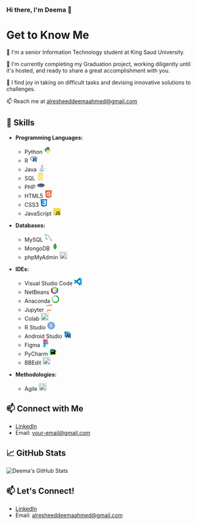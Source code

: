 ### Hi there, I'm Deema 👋

# Get to Know Me

🏫 I'm a senior Information Technology student at King Saud University.

📝 I'm currently completing my Graduation project, working diligently until it's hosted, and ready to share a great accomplishment with you.

👯 I find joy in taking on difficult tasks and devising innovative solutions to challenges.

📫 Reach me at [alresheeddeemaahmed@gmail.com](mailto:alresheeddeemaahmed@gmail.com)


## 🚀 Skills

- **Programming Languages:**
  - Python <img src="https://raw.githubusercontent.com/devicons/devicon/master/icons/python/python-original.svg" width="20" height="20">
  - R <img src="https://raw.githubusercontent.com/devicons/devicon/master/icons/r/r-original.svg" width="20" height="20">
  - Java <img src="https://raw.githubusercontent.com/devicons/devicon/master/icons/java/java-original.svg" width="20" height="20">
  - SQL <img src="https://raw.githubusercontent.com/devicons/devicon/master/icons/sql/sql-original.svg" width="20" height="20">
  - PHP <img src="https://raw.githubusercontent.com/devicons/devicon/master/icons/php/php-original.svg" width="20" height="20">
  - HTML5 <img src="https://raw.githubusercontent.com/devicons/devicon/master/icons/html5/html5-original.svg" width="20" height="20">
  - CSS3 <img src="https://raw.githubusercontent.com/devicons/devicon/master/icons/css3/css3-original.svg" width="20" height="20">
  - JavaScript <img src="https://raw.githubusercontent.com/devicons/devicon/master/icons/javascript/javascript-original.svg" width="20" height="20">

- **Databases:**
  - MySQL <img src="https://raw.githubusercontent.com/devicons/devicon/master/icons/mysql/mysql-original.svg" width="20" height="20">
  - MongoDB <img src="https://raw.githubusercontent.com/devicons/devicon/master/icons/mongodb/mongodb-original.svg" width="20" height="20">
  - phpMyAdmin <img src="https://raw.githubusercontent.com/devicons/devicon/master/icons/phpmyadmin/phpmyadmin-original.svg" width="20" height="20">

- **IDEs:**
  - Visual Studio Code <img src="https://raw.githubusercontent.com/devicons/devicon/master/icons/vscode/vscode-original.svg" width="20" height="20">
  - NetBeans <img src="https://raw.githubusercontent.com/devicons/devicon/master/icons/netbeans/netbeans-original.svg" width="20" height="20">
  - Anaconda <img src="https://raw.githubusercontent.com/devicons/devicon/master/icons/anaconda/anaconda-original.svg" width="20" height="20">
  - Jupyter <img src="https://raw.githubusercontent.com/devicons/devicon/master/icons/jupyter/jupyter-original.svg" width="20" height="20">
  - Colab <img src="https://raw.githubusercontent.com/devicons/devicon/master/icons/colab/colab-original.svg" width="20" height="20">
  - R Studio <img src="https://raw.githubusercontent.com/devicons/devicon/master/icons/rstudio/rstudio-original.svg" width="20" height="20">
  - Android Studio <img src="https://raw.githubusercontent.com/devicons/devicon/master/icons/androidstudio/androidstudio-original.svg" width="20" height="20">
  - Figma <img src="https://raw.githubusercontent.com/devicons/devicon/master/icons/figma/figma-original.svg" width="20" height="20">
  - PyCharm <img src="https://raw.githubusercontent.com/devicons/devicon/master/icons/pycharm/pycharm-original.svg" width="20" height="20">
  - BBEdit <img src="https://raw.githubusercontent.com/devicons/devicon/master/icons/bbedit/bbedit-original.svg" width="20" height="20">

- **Methodologies:**
  - Agile <img src="https://raw.githubusercontent.com/devicons/devicon/master/icons/agile/agile-original.svg" width="20" height="20">

## 📫 Connect with Me

- [LinkedIn](https://www.linkedin.com/in/your-linkedin-username/)
- Email: [your-email@gmail.com](mailto:your-email@gmail.com)

## 📈 GitHub Stats

![Deema's GitHub Stats](https://github-readme-stats.vercel.app/api?username=Deema25Ra&show_icons=true&count_private=true)

## 📫 Let's Connect!
 - [LinkedIn](https://www.linkedin.com/in/deema-alresheed-19566b213/?utm_source=share&utm_campaign=share_via&utm_content=profile&utm_medium=ios_app)
 - Email: [alresheeddeemaahmed@gmail.com](mailto:alresheeddeemaahmed@gmail.com)


